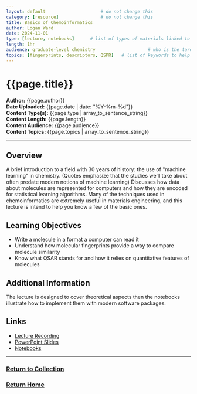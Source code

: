 ```yaml
---
layout: default                     # do not change this
category: [resource]                # do not change this
title: Basics of Chemoinformatics
author: Logan Ward
date: 2024-11-01
type: [lecture, notebooks]      # list of types of materials linked to (e.g. full course, lecture slides, notebooks, etc)
length: 1hr
audience: graduate-level chemistry                    # who is the taret audience?
topics: [fingerprints, descriptors, QSPR]   # list of keywords to help search for concepts covered
---
```

# {{page.title}}  
**Author:** {{page.author}}  
**Date Uploaded:** {{page.date | date: "%Y-%m-%d"}}  
**Content Type(s):** {{page.type | array_to_sentence_string}}  
**Content Length:** {{page.length}}  
**Content Audience:** {{page.audience}}  
**Content Topics:** {{page.topics | array_to_sentence_string}}  
* * *

## Overview
A brief introduction to a field with 30 years of history: the use of "machine learning" in chemistry. (Quotes emphasize that the studies we'll take about often predate modern notions of machine learning)
Discusses how data about molecules are represented for computers and how they are encoded for statistical learning algorithms.
Many of the techniques used in chemoinformatics are extremely useful in materials engineering, and this lecture is intend to help you know a few of the basic ones.

## Learning Objectives
* Write a molecule in a format a computer can read it
* Understand how molecular fingerprints provide a way to compare molecule similarity
* Know what QSAR stands for and how it relies on quantitative features of molecules

## Additional Information
The lecture is designed to cover theoretical aspects then the notebooks illustrate how to implement them with modern software packages.

## Links
- [Lecture Recording](https://youtu.be/03UHAsYSNr0)
- [PowerPoint Slides](https://1drv.ms/p/s!AswJEkleh18Ah5NrUJaW_kPGYivJLQ?e=8883DZ)
- [Notebooks](https://github.com/WardLT/applied-ai-for-materials/tree/main/molecular-property-prediction/chemoinformatics)

* * *
### [Return to Collection](https://MatSciEdu.github.io/DSM-CORE/resource-collection)
### [Return Home](https://MatSciEdu.github.io/DSM-CORE)

